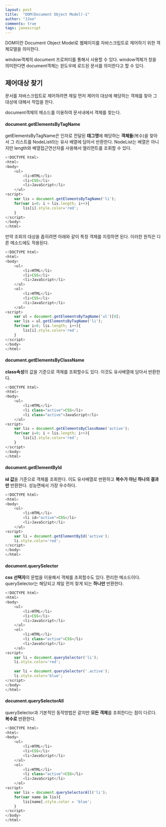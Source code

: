 ```yaml
---
layout: post
title:  "DOM(Document Object Model)-1"
author: "JJoo"
comments: true
tags: javescript
---
```



DOM이란 Document Object Model로 웹페이지를 자바스크립트로 제어하기 위한 객체모델을 의미한다.

window객체의 document 프로퍼티를 통해서 사용할 수 있다. window객체가 창을 의미한다면 document객체는 윈도우에 로드된 문서를 의미한다고 할 수 있다. 


## 제어대상 찾기

문서를 자바스크립트로 제어하려면 제일 먼저 제어의 대상에 해당하는 객체를 찾아 그 대상에 대해서 작업을 한다.

document객체의 메소드를 이용하여 문서내에서 객체를 찾는다.


#### document.getElementsByTagName

getElementsByTagName은 인자로 전달된 **태그명**에 해당하는 **객체들**(복수)을 찾아서 그 리스트를 NodeList라는 유사 배열에 담아서 반환한다. 
NodeList는 배열은 아니지만 length와 배열접근연산자를 사용해서 엘리먼트를 조회할 수 있다.

```javascript
<!DOCTYPE html>
<html>
<body>
	<ul>
		<li>HTML</li>
		<li>CSS</li>
		<li>JavaScript</li>
	</ul>
<script>
	var lis = document.getElementsByTagName('li');
	for(var i=0; i < lis.length; i++){
		lis[i].style.color='red'; 
	}
</script>
</body>
</html>
```

만약 조회의 대상을 좁히려면 아래와 같이 특정 객체를 지정하면 된다. 이러한 원칙은 다른 메소드에도 적용된다.


```javascript
<!DOCTYPE html>
<html>
<body>
	<ul>
		<li>HTML</li>
		<li>CSS</li>
		<li>JavaScript</li>
	</ul>
	<ol>
		<li>HTML</li>
		<li>CSS</li>
		<li>JavaScript</li>
	</ol>
<script>
	var ul = document.getElementsByTagName('ul')[0];
	var lis = ul.getElementsByTagName('li');
	for(var i=0; lis.length; i++){
		lis[i].style.color='red'; 
	}
</script>
</body>
</html>
```


#### document.getElementsByClassName

**class속성**의 값을 기준으로 객체를 조회할수도 있다.
이것도 유사배열에 담아서 반환한다.


```javascript
<!DOCTYPE html>
<html>
<body>
	<ul>
		<li>HTML</li>
		<li class="active">CSS</li>
		<li class="active">JavaScript</li>
	</ul>
<script>
	var lis = document.getElementsByClassName('active');
	for(var i=0; i < lis.length; i++){
		lis[i].style.color='red'; 
	}
</script>
</body>
</html>
```


#### document.getElementById

**id 값**을 기준으로 객체를 조회한다. 이도 유사배열로 반환하고 **복수가 아닌 하나의 결과만** 반환한다.
성능면에서 가장 우수하다.


```javascript
<!DOCTYPE html>
<html>
<body>
	<ul>
		<li>HTML</li>
		<li id="active">CSS</li>
		<li>JavaScript</li>
	</ul>
<script>
	var li = document.getElementById('active');
	li.style.color='red';
</script>
</body>
</html>
```


#### document.querySelector 

**css 선택자**의 문법을 이용해서 객체를 조회할수도 있다. 편리한 메소드이다.
querySelector는 해당되고 제일 먼저 찾게 되는 **하나만** 반환한다.

```javascript
<!DOCTYPE html>
<html>
<body>
	<ul>
		<li>HTML</li>
		<li>CSS</li>
		<li>JavaScript</li>
	</ul>
	<ol>
		<li>HTML</li>
		<li class="active">CSS</li>
		<li>JavaScript</li>
	</ol>
<script>
	var li = document.querySelector('li');
	li.style.color='red';
	
	var li = document.querySelector('.active');
	li.style.color='blue';
</script>
</body>
</html>
```


#### 	document.querySelectorAll

querySelector과 기본적인 동작방법은 같지만 **모든 객체**를 조회한다는 점이 다르다.
**복수로** 반환한다.

```javascript
<!DOCTYPE html>
<html>
<body>
	<ul>
		<li>HTML</li>
		<li>CSS</li>
		<li>JavaScript</li>
	</ul>
	<ol>
		<li>HTML</li>
		<li class="active">CSS</li>
		<li>JavaScript</li>
	</ol>
<script>
	var lis = document.querySelectorAll('li');
	for(var name in lis){
		lis[name].style.color = 'blue';
	}
</script>
</body>
</html>
```
